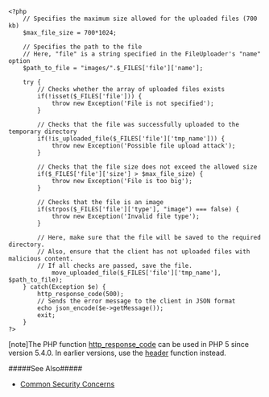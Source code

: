     <?php
        // Specifies the maximum size allowed for the uploaded files (700 kb)
        $max_file_size = 700*1024;

        // Specifies the path to the file
        // Here, "file" is a string specified in the FileUploader's "name" option
        $path_to_file = "images/".$_FILES['file']['name'];

        try {
            // Checks whether the array of uploaded files exists
            if(!isset($_FILES['file'])) {
                throw new Exception('File is not specified');
            }

            // Checks that the file was successfully uploaded to the temporary directory
            if(!is_uploaded_file($_FILES['file']['tmp_name'])) {
                throw new Exception('Possible file upload attack');
            }

            // Checks that the file size does not exceed the allowed size
            if($_FILES['file']['size'] > $max_file_size) {
                throw new Exception('File is too big');
            }

            // Checks that the file is an image
            if(strpos($_FILES['file']['type'], "image") === false) {
                throw new Exception('Invalid file type');
            }

            // Here, make sure that the file will be saved to the required directory.
            // Also, ensure that the client has not uploaded files with malicious content.
            // If all checks are passed, save the file.
                move_uploaded_file($_FILES['file']['tmp_name'], $path_to_file);
        } catch(Exception $e) {
            http_response_code(500);
            // Sends the error message to the client in JSON format
            echo json_encode($e->getMessage());
            exit;
        }
    ?>

[note]The PHP function [http\_response\_code](https://php.net/manual/en/function.https-response-code.php) can be used in PHP 5 since version 5.4.0. In earlier versions, use the [header](https://php.net/manual/en/function.header.php) function instead.

#####See Also#####
- [Common Security Concerns](https://developer.mozilla.org/en-US/docs/Learn/HTML/Forms/Sending_and_retrieving_form_data#Common_security_concerns)